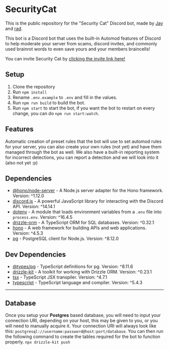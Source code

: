 # SecurityCat

This is the public repository for the "Security Cat" Discord bot, made by [Jay](https://github.com/JayXTQ) and [rad](https://github.com/radnotred).

This bot is a Discord bot that uses the built-in Automod features of Discord to help moderate your server from scams, discord invites, and commonly used brainrot words to even save yours and your members braincells!

You can invite Security Cat by [clicking the invite link here!](https://discord.com/oauth2/authorize?client_id=1268289518868627528)

## Setup

1. Clone the repository
2. Run `npm install`
3. Rename `.env.example` to `.env` and fill in the values.
4. Run `npm run build` to build the bot.
5. Run `npm start` to start the bot, if you want the bot to restart on every change, you can do `npm run start:watch`.

## Features

Automatic creation of preset rules that the bot will use to set automod rules for your server, you can also create your own rules (not yet) and have them managed through the bot as well.
We also have a built-in reporting system for incorrect detections, you can report a detection and we will look into it (also not yet :p)

## Dependencies

-   [@hono/node-server](https://www.npmjs.com/package/@hono/node-server) - A Node.js server adapter for the Hono framework. Version: ^1.12.0
-   [discord.js](https://www.npmjs.com/package/discord.js) - A powerful JavaScript library for interacting with the Discord API. Version: ^14.14.1
-   [dotenv](https://www.npmjs.com/package/dotenv) - A module that loads environment variables from a `.env` file into `process.env`. Version: ^16.4.5
-   [drizzle-orm](https://www.npmjs.com/package/drizzle-orm) - A TypeScript ORM for SQL databases. Version: ^0.32.1
-   [hono](https://www.npmjs.com/package/hono) - A web framework for building APIs and web applications. Version: ^4.5.3
-   [pg](https://www.npmjs.com/package/pg) - PostgreSQL client for Node.js. Version: ^8.12.0

## Dev Dependencies

-   [@types/pg](https://www.npmjs.com/package/@types/pg) - TypeScript definitions for pg. Version: ^8.11.6
-   [drizzle-kit](https://www.npmjs.com/package/drizzle-kit) - A toolkit for working with Drizzle ORM. Version: ^0.23.1
-   [tsx](https://www.npmjs.com/package/tsx) - TypeScript JSX transpiler. Version: ^4.7.1
-   [typescript](https://www.npmjs.com/package/typescript) - TypeScript language and compiler. Version: ^5.4.3

---

## Database

Once you setup your **Postgres** based database, you will need to input your connection URI, depending on your host, this may be given to you, or you will need to manually acquire it. Your connection URI will always look like this: `postgresql://username:password@host:port/database`. You can then run the following command to create the tables required for the bot to function properly.
`npx drizzle-kit push`
